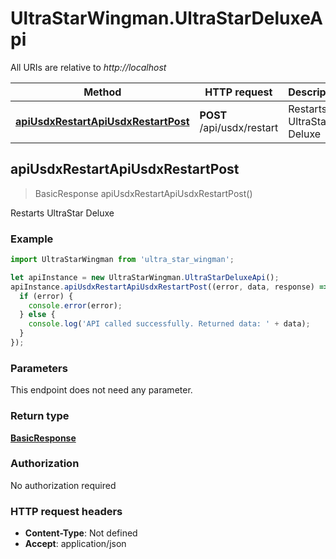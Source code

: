 # UltraStarWingman.UltraStarDeluxeApi

All URIs are relative to *http://localhost*

Method | HTTP request | Description
------------- | ------------- | -------------
[**apiUsdxRestartApiUsdxRestartPost**](UltraStarDeluxeApi.md#apiUsdxRestartApiUsdxRestartPost) | **POST** /api/usdx/restart | Restarts UltraStar Deluxe



## apiUsdxRestartApiUsdxRestartPost

> BasicResponse apiUsdxRestartApiUsdxRestartPost()

Restarts UltraStar Deluxe

### Example

```javascript
import UltraStarWingman from 'ultra_star_wingman';

let apiInstance = new UltraStarWingman.UltraStarDeluxeApi();
apiInstance.apiUsdxRestartApiUsdxRestartPost((error, data, response) => {
  if (error) {
    console.error(error);
  } else {
    console.log('API called successfully. Returned data: ' + data);
  }
});
```

### Parameters

This endpoint does not need any parameter.

### Return type

[**BasicResponse**](BasicResponse.md)

### Authorization

No authorization required

### HTTP request headers

- **Content-Type**: Not defined
- **Accept**: application/json

